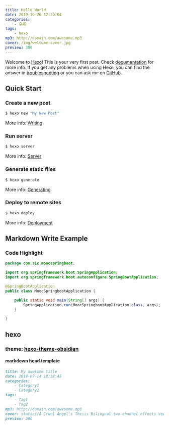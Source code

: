 ```yaml
---
title: Hello World
date: 2019-10-26 12:39:04
categories:
    - 杂项
tags: 
    - hexo
mp3: http://domain.com/awesome.mp3
cover: /img/welcome-cover.jpg
preview: 300
---
```

Welcome to [Hexo](https://hexo.io/)! This is your very first post. Check [documentation](https://hexo.io/docs/) for more info. If you get any problems when using Hexo, you can find the answer in [troubleshooting](https://hexo.io/docs/troubleshooting.html) or you can ask me on [GitHub](https://github.com/hexojs/hexo/issues).

## Quick Start

### Create a new post

``` bash
$ hexo new "My New Post"
```

More info: [Writing](https://hexo.io/docs/writing.html)

### Run server

``` bash
$ hexo server
```

More info: [Server](https://hexo.io/docs/server.html)

### Generate static files

``` bash
$ hexo generate
```

More info: [Generating](https://hexo.io/docs/generating.html)

### Deploy to remote sites

``` bash
$ hexo deploy
```

More info: [Deployment](https://hexo.io/docs/deployment.html)

## Markdown Write Example

### Code Highlight

```java
package com.sic.moocspringboot;

import org.springframework.boot.SpringApplication;
import org.springframework.boot.autoconfigure.SpringBootApplication;

@SpringBootApplication
public class MoocSpringbootApplication {

	public static void main(String[] args) {
		SpringApplication.run(MoocSpringbootApplication.class, args);
	}

}
```

## hexo

### theme: [hexo-theme-obsidian](https://github.com/TriDiamond/hexo-theme-obsidian)

#### markdown head template

```md
title: My awesome title
date: 2019-07-14 18:38:45
categories:
    - Category1
    - Category2
tags: 
    - Tag1
    - Tag2
mp3: http://domain.com/awesome.mp3
cover: statics/A Cruel Angel's Thesis Bilingual two-channel effects version.mp3
preview: 300
```
